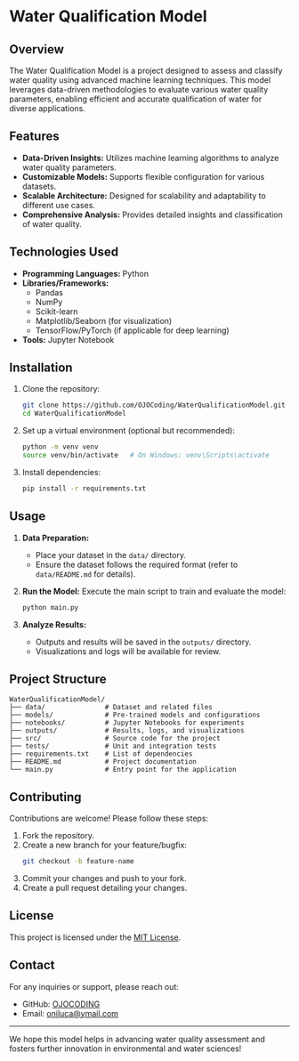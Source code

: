 # Water Qualification Model

## Overview
The Water Qualification Model is a project designed to assess and classify water quality using advanced machine learning techniques. This model leverages data-driven methodologies to evaluate various water quality parameters, enabling efficient and accurate qualification of water for diverse applications.

## Features
- **Data-Driven Insights:** Utilizes machine learning algorithms to analyze water quality parameters.
- **Customizable Models:** Supports flexible configuration for various datasets.
- **Scalable Architecture:** Designed for scalability and adaptability to different use cases.
- **Comprehensive Analysis:** Provides detailed insights and classification of water quality.

## Technologies Used
- **Programming Languages:** Python
- **Libraries/Frameworks:**
  - Pandas
  - NumPy
  - Scikit-learn
  - Matplotlib/Seaborn (for visualization)
  - TensorFlow/PyTorch (if applicable for deep learning)
- **Tools:** Jupyter Notebook

## Installation

1. Clone the repository:
   ```bash
   git clone https://github.com/OJOCoding/WaterQualificationModel.git
   cd WaterQualificationModel
   ```

2. Set up a virtual environment (optional but recommended):
   ```bash
   python -m venv venv
   source venv/bin/activate   # On Windows: venv\Scripts\activate
   ```

3. Install dependencies:
   ```bash
   pip install -r requirements.txt
   ```

## Usage

1. **Data Preparation:**
   - Place your dataset in the `data/` directory.
   - Ensure the dataset follows the required format (refer to `data/README.md` for details).

2. **Run the Model:**
   Execute the main script to train and evaluate the model:
   ```bash
   python main.py
   ```

3. **Analyze Results:**
   - Outputs and results will be saved in the `outputs/` directory.
   - Visualizations and logs will be available for review.

## Project Structure
```plaintext
WaterQualificationModel/
├── data/               # Dataset and related files
├── models/             # Pre-trained models and configurations
├── notebooks/          # Jupyter Notebooks for experiments
├── outputs/            # Results, logs, and visualizations
├── src/                # Source code for the project
├── tests/              # Unit and integration tests
├── requirements.txt    # List of dependencies
├── README.md           # Project documentation
└── main.py             # Entry point for the application
```

## Contributing
Contributions are welcome! Please follow these steps:
1. Fork the repository.
2. Create a new branch for your feature/bugfix:
   ```bash
   git checkout -b feature-name
   ```
3. Commit your changes and push to your fork.
4. Create a pull request detailing your changes.

## License
This project is licensed under the [MIT License](LICENSE).

## Contact
For any inquiries or support, please reach out:
- GitHub: [OJOCODING](https://github.com/OJOCODING)
- Email: oniluca@ymail.com

---

We hope this model helps in advancing water quality assessment and fosters further innovation in environmental and water sciences!
